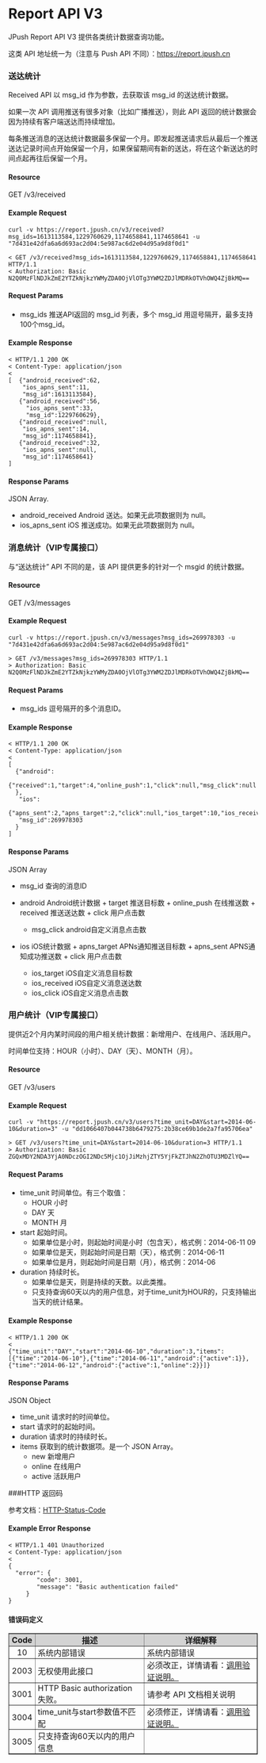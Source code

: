 # Report API V3
JPush Report API V3 提供各类统计数据查询功能。

这类 API 地址统一为（注意与 Push API 不同）：https://report.jpush.cn


###  送达统计

Received API 以 msg_id 作为参数，去获取该 msg_id 的送达统计数据。

如果一次 API 调用推送有很多对象（比如广播推送），则此 API 返回的统计数据会因为持续有客户端送达而持续增加。

每条推送消息的送达统计数据最多保留一个月。即发起推送请求后从最后一个推送送达记录时间点开始保留一个月，如果保留期间有新的送达，将在这个新送达的时间点起再往后保留一个月。

#### Resource

GET /v3/received

#### Example Request

```
curl -v https://report.jpush.cn/v3/received?msg_ids=1613113584,1229760629,1174658841,1174658641 -u "7d431e42dfa6a6d693ac2d04:5e987ac6d2e04d95a9d8f0d1"

< GET /v3/received?msg_ids=1613113584,1229760629,1174658841,1174658641 HTTP/1.1
< Authorization: Basic N2Q0MzFlNDJkZmE2YTZkNjkzYWMyZDA0OjVlOTg3YWM2ZDJlMDRkOTVhOWQ4ZjBkMQ==
```

#### Request Params

+ msg_ids 推送API返回的 msg_id 列表，多个 msg_id 用逗号隔开，最多支持100个msg_id。

#### Example Response

```
< HTTP/1.1 200 OK 
< Content-Type: application/json
< 
[  {"android_received":62,
    "ios_apns_sent":11,
    "msg_id":1613113584},
   {"android_received":56,
     "ios_apns_sent":33,
     "msg_id":1229760629},
   {"android_received":null,
    "ios_apns_sent":14,
    "msg_id":1174658841},
   {"android_received":32,
    "ios_apns_sent":null,
    "msg_id":1174658641}
]
```
#### Response Params

JSON Array.

+ android_received Android 送达。如果无此项数据则为 null。
+ ios_apns_sent iOS 推送成功。如果无此项数据则为 null。


### 消息统计（VIP专属接口）

与“送达统计” API 不同的是，该 API 提供更多的针对一个 msgid 的统计数据。

#### Resource
GET /v3/messages

#### Example Request

```
curl -v https://report.jpush.cn/v3/messages?msg_ids=269978303 -u "7d431e42dfa6a6d693ac2d04:5e987ac6d2e04d95a9d8f0d1"
  
> GET /v3/messages?msg_ids=269978303 HTTP/1.1
> Authorization: Basic N2Q0MzFlNDJkZmE2YTZkNjkzYWMyZDA0OjVlOTg3YWM2ZDJlMDRkOTVhOWQ4ZjBkMQ==
```

#### Request Params
+ msg_ids 逗号隔开的多个消息ID。

#### Example Response

```
< HTTP/1.1 200 OK
< Content-Type: application/json
<
[
  {"android":
      {"received":1,"target":4,"online_push":1,"click":null,"msg_click":null
  },
   "ios":
      {"apns_sent":2,"apns_target":2,"click":null,"ios_target":10,"ios_received":8,"ios_click":5},
   "msg_id":269978303
  }
]

```

#### Response Params

JSON Array

+ msg_id 查询的消息ID

+ android Android统计数据
	   + target 推送目标数
	   + online_push 在线推送数
	   + received 推送送达数
	   + click 用户点击数
     + msg_click android自定义消息点击数
     
+ ios iOS统计数据
	   + apns_target APNs通知推送目标数
	   + apns_sent APNS通知成功推送数
	   + click 用户点击数
     + ios_target iOS自定义消息目标数
     + ios_received iOS自定义消息送达数
     + ios_click iOS自定义消息点击数



### 用户统计（VIP专属接口）

提供近2个月内某时间段的用户相关统计数据：新增用户、在线用户、活跃用户。

时间单位支持：HOUR（小时）、DAY（天）、MONTH（月）。

#### Resource
GET /v3/users

#### Example Request

```
curl -v "https://report.jpush.cn/v3/users?time_unit=DAY&start=2014-06-10&duration=3" -u "dd1066407b044738b6479275:2b38ce69b1de2a7fa95706ea"

> GET /v3/users?time_unit=DAY&start=2014-06-10&duration=3 HTTP/1.1
> Authorization: Basic ZGQxMDY2NDA3YjA0NDczOGI2NDc5Mjc1OjJiMzhjZTY5YjFkZTJhN2ZhOTU3MDZlYQ==
```

#### Request Params
+ time_unit 时间单位。有三个取值：
	+ HOUR 小时
	+ DAY 天
	+ MONTH 月
+ start 起始时间。
	+ 如果单位是小时，则起始时间是小时（包含天），格式例：2014-06-11 09
	+ 如果单位是天，则起始时间是日期（天），格式例：2014-06-11
	+ 如果单位是月，则起始时间是日期（月），格式例：2014-06
+ duration 持续时长。
	+ 如果单位是天，则是持续的天数。以此类推。
	+ 只支持查询60天以内的用户信息，对于time_unit为HOUR的，只支持输出当天的统计结果。

#### Example Response
```
< HTTP/1.1 200 OK
<
{"time_unit":"DAY","start":"2014-06-10","duration":3,"items":[{"time":"2014-06-10"},{"time":"2014-06-11","android":{"active":1}},{"time":"2014-06-12","android":{"active":1,"online":2}}]}
```

#### Response Params
JSON Object

+ time_unit 请求时的时间单位。
+ start 请求时的起始时间。
+ duration 请求时的持续时长。
+ items 获取到的统计数据项。是一个 JSON Array。
  	+ new 新增用户
  	+ online 在线用户
  	+ active 活跃用户



###HTTP 返回码

参考文档：[HTTP-Status-Code](../http_status_code)

#### Example Error Response

```
< HTTP/1.1 401 Unauthorized
< Content-Type: application/json
<
{ 
  "error": {
        "code": 3001, 
        "message": "Basic authentication failed"
     }
}
```

#### 错误码定义

<div class="table-d" align="center" >
  <table border="1" width = "100%">
    <tr  bgcolor="#D3D3D3" >
      <th style="padding: 0 5px;text-align:center;" >Code</th>
      <th style="padding: 0 5px;" >描述</th>
      <th style="padding: 0 5px;" >详细解释</th>
    </tr>
    <tr >
      <td style="padding: 0 5px;text-align:center;">10</td>
      <td style="padding: 0 5px;">系统内部错误</td>
      <td style="padding: 0 5px;">系统内部错误</a></td>
    </tr>
    <tr >
      <td style="padding: 0 5px;text-align:center;">2003</td>
      <td style="padding: 0 5px;">无权使用此接口</td>
      <td style="padding: 0 5px;">必须改正，详情请看：<a href="./#_1">调用验证说明。</a></td>
    </tr>
    <tr >
      <td style="padding: 0 5px;text-align:center;">3001</td>
      <td style="padding: 0 5px;">HTTP Basic authorization 失败。</td>
      <td style="padding: 0 5px;">请参考 API 文档相关说明</td>
    </tr>
    <tr >
      <td style="padding: 0 5px;text-align:center;">3004</td>
      <td style="padding: 0 5px;">time_unit与start参数值不匹配</td>
      <td style="padding: 0 5px;">必须修正，详情请看：<a href="./#_1">调用验证说明。</a></td>
    </tr>
    <tr >
      <td style="padding: 0 5px;text-align:center;">3005</td>
      <td style="padding: 0 5px;">只支持查询60天以内的用户信息</td>
      <td style="padding: 0 5px;"></td>
    </tr>
  </table>
</div>

